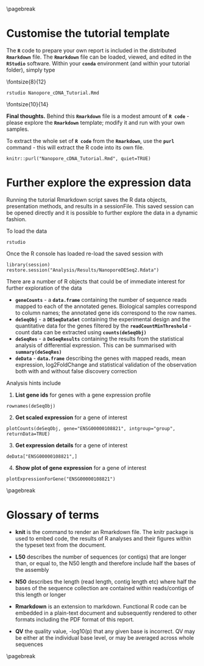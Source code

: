 \pagebreak

# Customise the tutorial template

The **`R`** code to prepare your own report is included in the distributed **`Rmarkdown`** file. The **`Rmarkdown`** file can be loaded, viewed, and edited in the **`RStudio`** software. Within your **`conda`** environment (and within your tutorial folder), simply type

\fontsize{8}{12}
```
rstudio Nanopore_cDNA_Tutorial.Rmd
```
\fontsize{10}{14}




**Final thoughts.** Behind this **`Rmarkdown`** file is a modest amount of **`R code`** - please explore the **`Rmarkdown`** template; modify it and run with your own samples.

To extract the whole set of **`R code`** from the **`Rmarkdown`**, use the **`purl`** command - this will extract the R code into its own file.

```
knitr::purl("Nanopore_cDNA_Tutorial.Rmd", quiet=TRUE)
```


# Further explore the expression data

Running the tutorial Rmarkdown script saves the R data objects, presentation methods, and results in a sessionFile. This saved session can be opened directly and it is possible to further explore the data in a dynamic fashion.

To load the data

```
rstudio
```

Once the R console has loaded re-load the saved session with

```
library(session)
restore.session("Analysis/Results/NanoporeDESeq2.Rdata")
```

There are a number of R objects that could be of immediate interest for further exploration of the data

* **`geneCounts`** - a **`data.frame`** containing the number of sequence reads mapped to each of the annotated genes. Biological samples correspond to column names; the annotated gene ids correspond to the row names.
* **`deSeqObj`** - a **`DESeqDataSet`** containing the experimental design and the quantitative data for the genes filtered by the **`readCountMinThreshold`** - count data can be extracted using **`counts(deSeqObj)`**
* **`deSeqRes`** - a **`DeSeqResults`** containing the results from the statistical analysis of differential expression. This can be summarised with **`summary(deSeqRes)`**
* **`deData`** - **`data.frame`** describing the genes with mapped reads, mean expression, log2FoldChange and statistical validation of the observation both with and without false discovery correction

Analysis hints include

1. **List gene ids** for genes with a gene expression profile
```
rownames(deSeqObj)
```
2. **Get scaled expression** for a gene of interest 
```
plotCounts(deSeqObj, gene="ENSG00000108821", intgroup="group", returnData=TRUE)
```
3. **Get expression details** for a gene of interest
```
deData["ENSG00000108821",]
```
4. **Show plot of gene expression** for a gene of interest
```
plotExpressionForGene("ENSG00000108821")
```


\pagebreak

# Glossary of terms

* __knit__ is the command to render an Rmarkdown file. The knitr package is used to embed code, the results of R analyses and their figures within the typeset text from the document. 

* __L50__  describes the number of sequences (or contigs) that are longer than, or equal to, the N50 length and therefore include half the bases of the assembly

* __N50__  describes the length (read length, contig length etc) where half the bases of the sequence collection are contained within reads/contigs of this length or longer

* __Rmarkdown__ is an extension to markdown. Functional R code can be embedded in a plain-text document and subsequently rendered to other formats including the PDF format of this report.

* __QV__  the quality value, -log10(p) that any given base is incorrect. QV may be either at the individual base level, or may be averaged across whole sequences


\pagebreak



